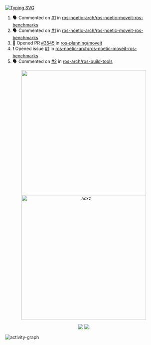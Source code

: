 [![Typing SVG](https://readme-typing-svg.herokuapp.com?size=16&color=AFFFA3&multiline=true&height=75&lines=contributing+to+robotics%2Fae%2Fml%2Fgpu;packaging+it+for+archlinux;ricer)](https://git.io/typing-svg)

<!--START_SECTION:activity-->
1. 🗣 Commented on [#1](https://github.com/ros-noetic-arch/ros-noetic-moveit-ros-benchmarks/issues/1#issuecomment-1859014703) in [ros-noetic-arch/ros-noetic-moveit-ros-benchmarks](https://github.com/ros-noetic-arch/ros-noetic-moveit-ros-benchmarks)
2. 🗣 Commented on [#1](https://github.com/ros-noetic-arch/ros-noetic-moveit-ros-benchmarks/issues/1#issuecomment-1859013196) in [ros-noetic-arch/ros-noetic-moveit-ros-benchmarks](https://github.com/ros-noetic-arch/ros-noetic-moveit-ros-benchmarks)
3. 💪 Opened PR [#3545](https://github.com/ros-planning/moveit/pull/3545) in [ros-planning/moveit](https://github.com/ros-planning/moveit)
4. ❗ Opened issue [#1](https://github.com/ros-noetic-arch/ros-noetic-moveit-ros-benchmarks/issues/1) in [ros-noetic-arch/ros-noetic-moveit-ros-benchmarks](https://github.com/ros-noetic-arch/ros-noetic-moveit-ros-benchmarks)
5. 🗣 Commented on [#2](https://github.com/ros-arch/ros-build-tools/issues/2#issuecomment-1858935113) in [ros-arch/ros-build-tools](https://github.com/ros-arch/ros-build-tools)
<!--END_SECTION:activity-->

<p align="center">
  <img width="400em" src=https://github-readme-stats.vercel.app/api?username=acxz&include_all_commits=true&show_icons=true />
  <img width="400em" src="https://github-readme-streak-stats.herokuapp.com/?user=acxz&" alt="acxz" />
</p>

<p align="center">
  <img src=https://github-readme-stats.vercel.app/api/top-langs/?username=acxz&layout=compact />
  <img src=https://github-profile-trophy.vercel.app/?username=acxz&row=2&column=4 />
</p>

![activity-graph](https://github-readme-activity-graph.vercel.app/graph?username=acxz&bg_color=053c4a&color=ffffff&line=76c533&point=8f2fe1&area=true&hide_border=true&hide_title=true)
